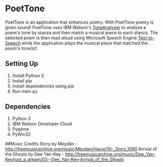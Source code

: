 # PoetTone

PoetTone is an application that enhances poetry. With PoetTone poetry is given sound! PoetTone uses IBM Watson's [ToneAnalyzer](https://www.ibm.com/watson/services/tone-analyzer/) to analyze a poem's tone by stanza and then match a musical piece to each stanza. The selected poem is then read aloud using Microsoft Speech Engine [Text-to-Speech](https://www.microsoft.com/en-us/download/details.aspx?id=27224) while the application plays the musical piece that matched the poem's tone(s)!

## Setting Up
1. Install Python 3
2. Install pip
3. Install dependencies using pip
4. Run main.py

## Dependencies
1. Python 3
2. IBM Watson Developer Cloud
3. Pygame
4. PyWin32


##Music Credits
Story by Meydän - http://freemusicarchive.org/music/Meydan/Havor/10-_Story_1090
Arrival of the Ghosts by Dee Yan-Key - http://freemusicarchive.org/music/Dee_Yan-Key/just_a_dream/03--Dee_Yan-Key-Arrival_of_the_Ghosts
